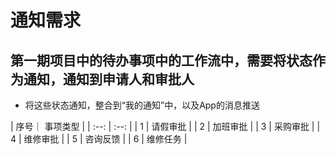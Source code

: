 # 通知需求

## 第一期项目中的待办事项中的工作流中，需要将状态作为通知，通知到申请人和审批人
* 将这些状态通知，整合到“我的通知”中，以及App的消息推送

| 序号｜ 事项类型 |
| :--: | :--: |
| 1 | 请假审批 |
| 2 | 加班审批 |
| 3 | 采购审批 |
| 4 | 维修审批 |
| 5 | 咨询反馈 |
| 6 | 维修任务 |
